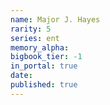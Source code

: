 ```yaml
---
name: Major J. Hayes
rarity: 5
series: ent
memory_alpha:
bigbook_tier: -1
in_portal: true
date:
published: true
---
```




